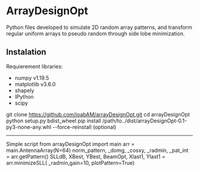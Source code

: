 # ArrayDesignOpt
Python files developed to simulate 2D random array patterns, and transform regular uniform arrays to pseudo random through side lobe minimization.



## Instalation
Requierement libraries:
- numpy v1.19.5
- matplotlib v3.6.0
- shapely
- IPython
- scipy

git clone https://github.com/joabAM/arrayDesignOpt.git
cd arrayDesignOpt
python setup.py bdist_wheel
pip install /path/to../dist/arrayDesignOpt-0.1-py3-none-any.whl --force-reinstall (optional)

-------------------------------------------------------
Simple script
from arrayDesignOpt import main 
arr = main.AntennaArray(N=64)
norm_pattern, _domg, _cosxy, _radmin, _pat_int  = arr.getPattern()
SLLdB, XBest, YBest, BeamOpt, Xlast1, Ylast1 = arr.minimizeSLL( _radmin,gain=10, plotPattern=True)

